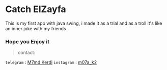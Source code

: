 # Catch ElZayfa
This is my first app with java swing, i made it as a trial and as a troll
it's like an inner joke with my friends

### Hope you Enjoy it

> contact:

`telegram` : [M7md Kerdi](https://t.me/M0Ordy)
`instagram` : [m07a_k2](https://www.instagram.com/m07a_k2/)
